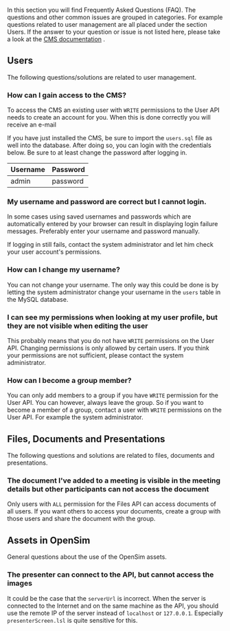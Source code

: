 In this section you will find Frequently Asked Questions (FAQ). The questions and other common issues are grouped in categories. For example questions related to user management are all placed under the section Users. If the answer to your question or issue is not listed here, please take a look at the [CMS documentation](CMS/CMS.html) .

## Users
The following questions/solutions are related to user management.

### How can I gain access to the CMS?
To access the CMS an existing user with `WRITE` permissions to the User API needs to create an account for you. When this is done correctly you will receive an e-mail

If you have just installed the CMS, be sure to import the `users.sql` file as well into the database. After doing so, you can login with the credentials below. Be sure to at least change the password after logging in.

| Username     | Password   |
|--------------|------------|
| admin        | password   |

### My username and password are correct but I cannot login.
In some cases using saved usernames and passwords which are automatically entered by your browser can result in displaying login failure messages. Preferably enter your username and password manually.

If logging in still fails, contact the system administrator and let him check your user account's permissions.

### How can I change my username?
You can not change your username. The only way this could be done is by letting the system administrator change your username in the `users` table in the MySQL database.

### I can see my permissions when looking at my user profile, but they are not visible when editing the user
This probably means that you do not have `WRITE` permissions on the User API. Changing permissions is only allowed by certain users. If you think your permissions are not sufficient, please contact the system administrator.

### How can I become a group member?
You can only add members to a group if you have `WRITE` permission for the User API. You can however, always leave the group. So if you want to become a member of a group, contact a user with `WRITE` permissions on the User API. For example the system administrator.

## Files, Documents and Presentations
The following questions and solutions are related to files, documents and presentations.

### The document I've added to a meeting is visible in the meeting details but other participants can not access the document
Only users with `ALL` permission for the Files API can access documents of all users. If you want others to access your documents, create a group with those users and share the document with the group.

## Assets in OpenSim
General questions about the use of the OpenSim assets.

### The presenter can connect to the API, but cannot access the images
It could be the case that the `serverUrl` is incorrect. When the server is connected to the Internet and on the same machine as the API, you should use the remote IP of the server instead of `localhost` or `127.0.0.1`. Especially `presenterScreen.lsl` is quite sensitive for this.